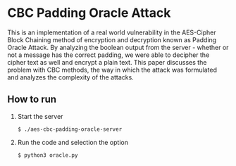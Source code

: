 # CBC Padding Oracle Attack

This is an implementation of a real world vulnerability in the AES-Cipher 
Block Chaining method of encryption and decryption known as Padding 
Oracle Attack. By analyzing the boolean output from the server - 
whether or not a message has the correct padding, we were able to 
decipher the cipher text as well and encrypt a plain text. 
This paper discusses the problem with CBC methods, the way 
in which the attack was formulated and analyzes the complexity 
of the attacks.

## How to run

1. Start the server

   ```shell script
   $ ./aes-cbc-padding-oracle-server
   ```

2. Run the code and selection the option

   ```
   $ python3 oracle.py
   ```